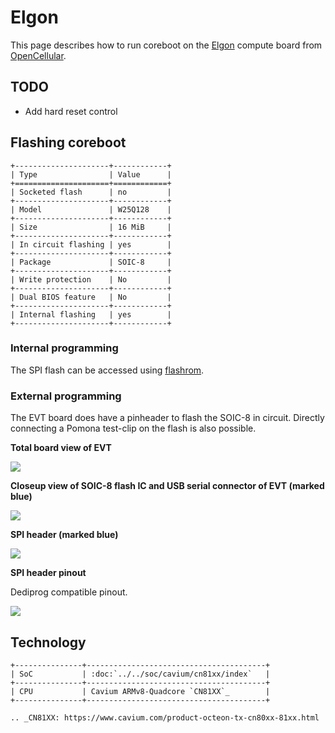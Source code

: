 # Elgon

This page describes how to run coreboot on the [Elgon] compute board
from [OpenCellular].

## TODO

* Add hard reset control

## Flashing coreboot

```{eval-rst}
+---------------------+------------+
| Type                | Value      |
+=====================+============+
| Socketed flash      | no         |
+---------------------+------------+
| Model               | W25Q128    |
+---------------------+------------+
| Size                | 16 MiB     |
+---------------------+------------+
| In circuit flashing | yes        |
+---------------------+------------+
| Package             | SOIC-8     |
+---------------------+------------+
| Write protection    | No         |
+---------------------+------------+
| Dual BIOS feature   | No         |
+---------------------+------------+
| Internal flashing   | yes        |
+---------------------+------------+
```

### Internal programming

The SPI flash can be accessed using [flashrom].

### External programming

The EVT board does have a pinheader to flash the SOIC-8 in circuit.
Directly connecting a Pomona test-clip on the flash is also possible.

**Total board view of EVT**

![][elgon1]

[elgon1]: elgon1.jpg

**Closeup view of SOIC-8 flash IC and USB serial connector of EVT (marked blue)**

![][elgon2]

[elgon2]: elgon2.jpg


**SPI header (marked blue)**

![][elgon_conn_j9_pcb]

[elgon_conn_j9_pcb]: elgon_conn_j9_pcb.jpg

**SPI header pinout**

Dediprog compatible pinout.

![][elgon_conn_j9]

[elgon_conn_j9]: elgon_conn_j9.png

## Technology

```{eval-rst}
+---------------+----------------------------------------+
| SoC           | :doc:`../../soc/cavium/cn81xx/index`   |
+---------------+----------------------------------------+
| CPU           | Cavium ARMv8-Quadcore `CN81XX`_        |
+---------------+----------------------------------------+

.. _CN81XX: https://www.cavium.com/product-octeon-tx-cn80xx-81xx.html
```

[Elgon]: https://github.com/Telecominfraproject/OpenCellular
[OpenCellular]: https://code.fb.com/connectivity/introducing-opencellular-an-open-source-wireless-access-platform/
[flashrom]: https://flashrom.org/Flashrom
